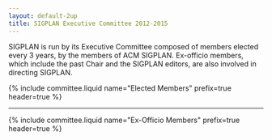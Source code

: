 ```yaml
---
layout: default-2up
title: SIGPLAN Executive Committee 2012-2015
---
```


SIGPLAN is run by its Executive Committee composed of members elected
every 3 years, by the members of ACM SIGPLAN.  Ex-officio members,
which include the past Chair and the SIGPLAN editors, are also
involved in directing SIGPLAN.

{% include committee.liquid name="Elected Members" prefix=true header=true %}

----

{% include committee.liquid name="Ex-Officio Members" prefix=true header=true %}


